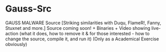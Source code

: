 # Gauss-Src
GAUSS MALWARE Source  [Striking similarities with Duqu, FlameR!, Fanny, Stuxnet and more.]  Source coming soon!  + Binaries +  Video showing live-action (what it does, how to remove it &amp; for those interested - how to change the source, compile it, and run it) (Only as a Academical Exercise obviously)
